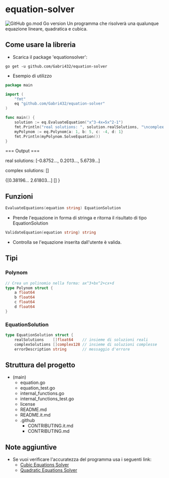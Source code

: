 # equation-solver
![GitHub go.mod Go version](https://img.shields.io/github/go-mod/go-version/Gabri432/equation-solver)
Un programma che risolverà una qualunque equazione lineare, quadratica e cubica.

## Come usare la libreria
- Scarica il package 'equationsolver':
```
go get -u github.com/Gabri432/equation-solver
```

- Esempio di utilizzo
```go
package main

import (
    "fmt"
    eq "github.com/Gabri432/equation-solver"
)

func main() {
    solution := eq.EvaluateEquation("x^3-4x=5x^2-1")
    fmt.Println("real solutions: ", solution.realSolutions, "\ncomplex solutions:", solution.complexSolutions)
    myPolynom := eq.Polynom{a: 1, b: 5, c: -4, d: 1}
    fmt.Println(myPolynom.SolveEquation())
}

```
=== Output ===

real solutions: [-0.8752..., 0.2013..., 5.6739...]

complex solutions: []

{[0.38196... 2.61803...] [] }

## Funzioni
```go
EvaluateEquations(equation string) EquationSolution
```
  - Prende l'equazione in forma di stringa e ritorna il risultato di tipo EquationSolution

```go
ValidateEquation(equation string) string
```
  - Controlla se l'equazione inserita dall'utente è valida.

## Tipi
### Polynom
```go
// Crea un polinomio nella forma: ax^3+bx^2+cx+d
type Polynom struct {
	a float64
	b float64
	c float64
	d float64
}
```
### EquationSolution
```go
type EquationSolution struct {
	realSolutions    []float64    // insieme di soluzioni reali
	complexSolutions []complex128 // insieme di soluzioni complesse
	errorDescription string       // messaggio d'errore
```

## Struttura del progetto
- (main)
  - equation.go
  - equation_test.go
  - internal_functions.go
  - internal_functions_test.go
  - license
  - README.md
  - README.it.md
  - .github
    - CONTRIBUTING.it.md
    - CONTRIBUTING.md

## Note aggiuntive
- Se vuoi verificare l'accuratezza del programma usa i seguenti link:
  - [Cubic Equations Solver](https://www.calculatorsoup.com/calculators/algebra/cubicequation.php)
  - [Quadratic Equations Solver](https://www.calculatorsoup.com/calculators/algebra/quadratic-formula-calculator.php)